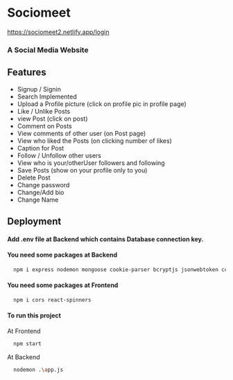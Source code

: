 
# Sociomeet
https://sociomeet2.netlify.app/login 
### A Social Media Website



## Features
- Signup / Signin
- Search Implemented
- Upload a Profile picture (click on profile pic in profile page)
- Like / Unlike Posts
- view Post (click on post)
- Comment on Posts
- View comments of other user (on Post page)
- View who liked the Posts (on clicking number of likes) 
- Caption for Post
- Follow / Unfollow other users
- View who is your/otherUser followers and following 
- Save Posts (show on your profile only to you)
- Delete Post
- Change password
- Change/Add bio
- Change Name
## Deployment
#### Add .env file at Backend which contains Database connection key.
#### You need some packages at Backend

```bash
  npm i express nodemon mongoose cookie-parser bcryptjs jsonwebtoken cors dotenv
```
#### You need some packages at Frontend

```bash
  npm i cors react-spinners
```
#### To run this project 
At Frontend
```bash
  npm start
```
At Backend
```bash
  nodemon .\app.js
```
